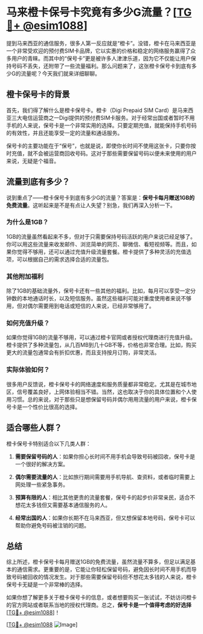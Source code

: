 # 马来橙卡保号卡究竟有多少G流量？[[TG💪+ @esim1088](https://t.me/s/esim1088)]

提到马来西亚的通信服务，很多人第一反应就是“橙卡”。没错，橙卡在马来西亚是一个非常受欢迎的预付费SIM卡品牌，它以实惠的价格和稳定的网络服务赢得了众多用户的青睐。而其中的“保号卡”更是被许多人津津乐道，因为它不仅能让用户保持号码不丢失，还附带了一些流量福利。那么问题来了，这张橙卡保号卡到底有多少G的流量呢？今天我们就来详细聊聊。

## 橙卡保号卡的背景

首先，我们得了解什么是橙卡保号卡。橙卡（Digi Prepaid SIM Card）是马来西亚三大电信运营商之一Digi提供的预付费SIM卡服务。对于经常出国或者暂时不用手机的人来说，保号卡是一个非常实用的选择。只要定期充值，就能保持手机号码的有效性，并且还能享受一定的流量和通话服务。

保号卡的主要功能在于“保号”，也就是说，即使你长时间不使用这张卡，只要你按时充值，就不会被运营商回收号码。这对于那些需要保留号码以便未来使用的用户来说，无疑是个福音。

## 流量到底有多少？

说到重点了——橙卡保号卡到底有多少G的流量？答案是：**保号卡每月赠送1GB的免费流量**。这听起来是不是有点让人失望？别急，我们再深入分析一下。

### 为什么是1GB？

1GB的流量虽然看起来不多，但对于只需要保持号码活跃的用户来说已经足够了。你可以用这些流量来收发邮件、浏览简单的网页、聊微信、看短视频等。而且，如果你觉得不够用，还可以通过充值升级流量套餐。橙卡提供了多种灵活的充值选项，可以根据自己的需求选择合适的流量包。

### 其他附加福利

除了1GB的基础流量外，保号卡还有一些其他的福利。比如，每月可以享受一定分钟数的本地通话时长，以及短信服务。虽然这些福利可能对重度使用者来说不够用，但对偶尔需要用到电话或短信的人来说，已经非常够用了。

### 如何充值升级？

如果你觉得1GB的流量不够用，可以通过橙卡官网或者授权代理商进行充值升级。橙卡提供了多种流量包，从几百MB到几十GB不等，价格也非常合理。比如，购买更大的流量包通常会有折扣优惠，而且支持按月订购，非常灵活。

### 实际体验如何？

很多用户反馈说，橙卡保号卡的网络速度和服务质量都非常稳定。尤其是在城市地区，信号覆盖良好，上网体验相当不错。当然，这也取决于你的具体位置和个人使用习惯。总的来说，对于那些只是想保留号码并偶尔用用流量的用户来说，橙卡保号卡是一个性价比很高的选择。

## 适合哪些人群？

橙卡保号卡特别适合以下几类人群：

1. **需要保留号码的人**：如果你担心长时间不用手机会导致号码被回收，保号卡是一个很好的解决方案。
   
2. **偶尔需要流量的人**：比如旅行期间需要用手机导航、查资料，或者临时需要上网处理一些紧急事务。

3. **预算有限的人**：相比其他更贵的流量套餐，保号卡的起步价非常亲民，适合不想花太多钱但又需要基本通信服务的人。

4. **经常出国的人**：如果你长期不在马来西亚，但又想保留本地号码，保号卡可以帮助你避免号码被注销的问题。

## 总结

综上所述，橙卡保号卡每月赠送1GB的免费流量，虽然流量不算多，但足以满足基本的通信需求。更重要的是，它能让你轻松保留号码，避免因长时间不用手机而导致号码被回收的情况发生。对于那些需要保留号码但不想花太多钱的人来说，橙卡保号卡无疑是一个非常棒的选择。

如果你想了解更多关于橙卡保号卡的信息，或者想要购买一张试试，不妨访问橙卡的官方网站或者联系当地的授权代理商。总之，**保号卡是一个值得考虑的好选择**[[TG💪+ @esim1088](https://t.me/s/esim1088)]！

[[TG💪+ @esim1088](https://t.me/s/esim1088) ![Image](https://i.postimg.cc/4NQfJmqS/Snipaste-2025-05-13-00-14-12.png)]